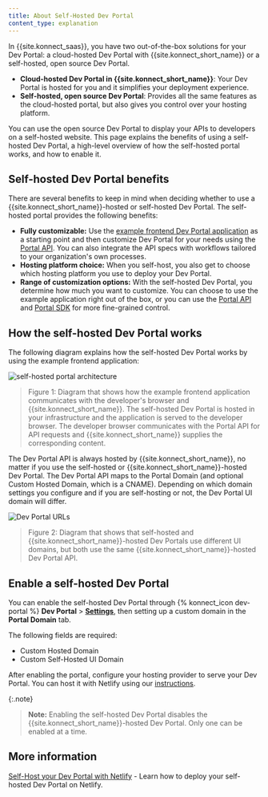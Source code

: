 ```yaml
---
title: About Self-Hosted Dev Portal
content_type: explanation
---
```


In {{site.konnect_saas}}, you have two out-of-the-box solutions for your Dev Portal: a cloud-hosted Dev Portal with {{site.konnect_short_name}} or a self-hosted, open source Dev Portal. 
* **Cloud-hosted Dev Portal in {{site.konnect_short_name}}**: Your Dev Portal is hosted for you and it simplifies your deployment experience. 
* **Self-hosted, open source Dev Portal**: Provides all the same features as the cloud-hosted portal, but also gives you control over your hosting platform. 

You can use the open source Dev Portal to display your APIs to developers on a self-hosted website. This page explains the benefits of using a self-hosted Dev Portal, a high-level overview of how the self-hosted portal works, and how to enable it.

## Self-hosted Dev Portal benefits

There are several benefits to keep in mind when deciding whether to use a {{site.konnect_short_name}}-hosted or self-hosted Dev Portal. The self-hosted portal provides the following benefits: 

* **Fully customizable:** Use the [example frontend Dev Portal application](https://github.com/Kong/konnect-portal) as a starting point and then customize Dev Portal for your needs using the [Portal API](/konnect/api/portal/v2/). You can also integrate the API specs with workflows tailored to your organization's own processes.
* **Hosting platform choice:** When you self-host, you also get to choose which hosting platform you use to deploy your Dev Portal. 
* **Range of customization options:** With the self-hosted Dev Portal, you determine how much you want to customize. You can choose to use the example application right out of the box, or you can use the [Portal API](/konnect/api/portal/v2/) and [Portal SDK](https://www.npmjs.com/package/@kong/sdk-portal-js) for more fine-grained control.

## How the self-hosted Dev Portal works 

The following diagram explains how the self-hosted Dev Portal works by using the example frontend application:

![self-hosted portal architecture](/assets/images/docs/konnect/konnect-self-hosted-portal-architecture.png)

> Figure 1: Diagram that shows how the example frontend application communicates with the developer's browser and {{site.konnect_short_name}}. The self-hosted Dev Portal is hosted in your infrastructure and the application is served to the developer browser. The developer browser communicates with the Portal API for API requests and {{site.konnect_short_name}} supplies the corresponding content. 

The Dev Portal API is always hosted by {{site.konnect_short_name}}, no matter if you use the self-hosted or {{site.konnect_short_name}}-hosted Dev Portal. The Dev Portal API maps to the Portal Domain (and optional Custom Hosted Domain, which is a CNAME). Depending on which domain settings you configure and if you are self-hosting or not, the Dev Portal UI domain will differ.

![Dev Portal URLs](/assets/images/docs/konnect/konnect-dev-portal-urls.png)

> Figure 2: Diagram that shows that self-hosted and {{site.konnect_short_name}}-hosted Dev Portals use different UI domains, but both use the same {{site.konnect_short_name}}-hosted Dev Portal API.
 
## Enable a self-hosted Dev Portal

You can enable the self-hosted Dev Portal through {% konnect_icon dev-portal %} **Dev Portal** > [**Settings**](https://cloud.konghq.com/portal/portal-settings), then setting up a custom domain in the **Portal Domain** tab. 

The following fields are required:
* Custom Hosted Domain
* Custom Self-Hosted UI Domain

After enabling the portal, configure your hosting provider to serve your Dev Portal. You can host it with Netlify using our [instructions](/konnect/dev-portal/customization/netlify/).

{:.note}
> **Note:** Enabling the self-hosted Dev Portal disables the {{site.konnect_short_name}}-hosted Dev Portal. Only one can be enabled at a time.

## More information

[Self-Host your Dev Portal with Netlify](/konnect/dev-portal/customization/netlify/) - Learn how to deploy your self-hosted Dev Portal on Netlify.

